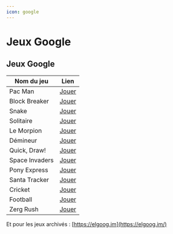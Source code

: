 ```yaml
---
icon: google
---
```


# Jeux Google

## Jeux Google

| Nom du jeu     | Lien                                                     |
| -------------- | -------------------------------------------------------- |
| Pac Man        | [Jouer](https://www.google.com/search?q=Pac+Man)         |
| Block Breaker  | [Jouer](https://www.google.com/search?q=Block+Breaker)   |
| Snake          | [Jouer](https://www.google.com/search?q=Snake)           |
| Solitaire      | [Jouer](https://www.google.com/search?q=Solitaire)       |
| Le Morpion     | [Jouer](https://www.google.com/search?q=Tic+Tac+Toe)     |
| Démineur       | [Jouer](https://www.google.com/search?q=D%C3%A9mineur)   |
| Quick, Draw!   | [Jouer](https://www.google.com/search?q=Quick+Draw)      |
| Space Invaders | [Jouer](https://www.google.com/search?q=Space+Invaders)  |
| Pony Express   | [Jouer](https://www.google.com/search?q=Pony+Express)    |
| Santa Tracker  | [Jouer](https://www.google.com/search?q=Santa+Tracker)   |
| Cricket        | [Jouer](https://www.google.com/search?q=Cricket)         |
| Football       | [Jouer](https://www.google.com/search?q=Football+Doodle) |
| Zerg Rush      | [Jouer](https://www.google.com/search?q=Zerg+Rush)       |

Et pour les jeux archivés : [https://elgoog.im](https://elgoog.im/)

